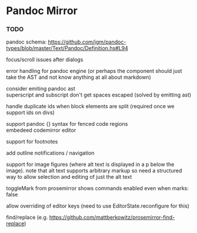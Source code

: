 # Pandoc Mirror

### TODO

pandoc schema: <https://github.com/jgm/pandoc-types/blob/master/Text/Pandoc/Definition.hs#L94>

focus/scroll issues after dialogs

error handling for pandoc engine (or perhaps the component should just take the AST and not know
anything at all about markdown)

consider emiting pandoc ast\
superscript and subscript don't get spaces escaped (solved by emitting ast)

handle duplicate ids when block elements are split (required once we support ids on divs)

support pandoc {} syntax for fenced code regions\
embedeed codemirror editor

support for footnotes

add outline notifications / navigation

support for image figures (where alt text is displayed in a p below the image). note that alt text supports arbitrary markup so need a structured way to allow selection and editing of just the alt text

toggleMark from prosemirror shows commands enabled even when marks: false

allow overriding of editor keys (need to use EditorState.reconfigure for this)

find/replace (e.g. https://github.com/mattberkowitz/prosemirror-find-replace)

